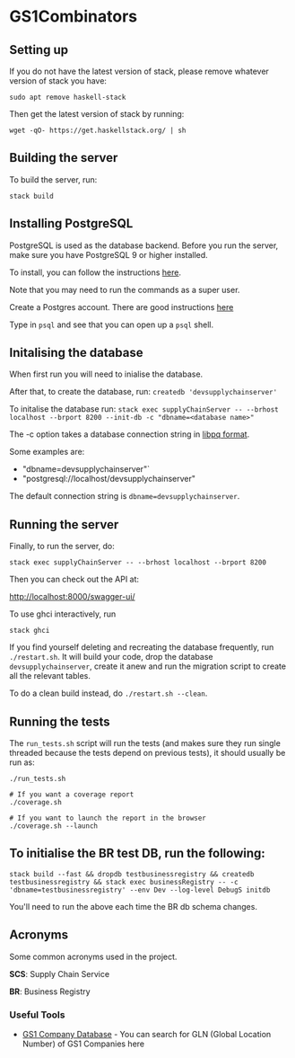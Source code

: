 # GS1Combinators

## Setting up

If you do not have the latest version of stack, please remove whatever version of stack you have:

`sudo apt remove haskell-stack`

Then get the latest version of stack by running:

`wget -qO- https://get.haskellstack.org/ | sh`

## Building the server

To build the server, run:

`stack build`

## Installing PostgreSQL

PostgreSQL is used as the database backend. Before you run the server, make sure you have PostgreSQL 9 or higher installed.

To install, you can follow the instructions [here]( http://yallalabs.com/linux/how-to-install-and-use-postgresql-10-on-ubuntu-16-04/).

Note that you may need to run the commands as a super user.

Create a Postgres account.
There are good instructions [here](https://www.digitalocean.com/community/tutorials/how-to-install-and-use-postgresql-on-ubuntu-16-04)

Type in `psql` and see that you can open up a `psql` shell.

## Initalising the database

When first run you will need to inialise the database.

After that, to create the database, run:
`createdb 'devsupplychainserver'`

To initalise the database run:
`stack exec supplyChainServer -- --brhost localhost --brport 8200 --init-db -c "dbname=<database name>"`

The -c option takes a database connection string in [libpq format](https://www.postgresql.org/docs/9.5/static/libpq-connect.html#LIBPQ-CONNSTRING).

Some examples are:

- "dbname=devsupplychainserver"`
- "postgresql://localhost/devsupplychainserver"

The default connection string is `dbname=devsupplychainserver`.

## Running the server

Finally, to run the server, do:

`stack exec supplyChainServer -- --brhost localhost --brport 8200`

Then you can check out the API at:

<http://localhost:8000/swagger-ui/>

To use ghci interactively, run

`stack ghci`

If you find yourself deleting and recreating the database frequently, run
`./restart.sh`. It will build your code, drop the database
`devsupplychainserver`, create it anew and run the migration script
to create all the relevant tables.

To do a clean build instead, do `./restart.sh --clean`.

## Running the tests

The `run_tests.sh` script will run the tests (and makes sure they run single
threaded because the tests depend on previous tests), it should usually be run
as:

```shell
./run_tests.sh

# If you want a coverage report
./coverage.sh

# If you want to launch the report in the browser
./coverage.sh --launch
```

## To initialise the BR test DB, run the following:

```shell
stack build --fast && dropdb testbusinessregistry && createdb testbusinessregistry && stack exec businessRegistry -- -c 'dbname=testbusinessregistry' --env Dev --log-level DebugS initdb
```

You'll need to run the above each time the BR db schema changes.

## Acronyms

Some common acronyms used in the project.

**SCS**: Supply Chain Service

**BR**:  Business Registry

### Useful Tools

- [GS1 Company Database](https://www.gs1us.org/tools/gs1-company-database-gepir) - You can search for GLN (Global Location Number) of GS1 Companies here
